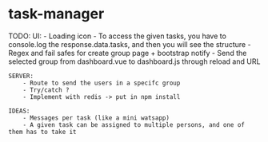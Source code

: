# task-manager

TODO: 
	UI:
		- Loading icon
		- To access the given tasks, you have to console.log the response.data.tasks, and then you will see the structure
		- Regex and fail safes for create group page + bootstrap notify
		- Send the selected group from dashboard.vue to dashboard.js through reload and URL

	SERVER:
		- Route to send the users in a specifc group
		- Try/catch ?
		- Implement with redis -> put in npm install

	IDEAS:
		- Messages per task (like a mini watsapp)
		- A given task can be assigned to multiple persons, and one of them has to take it
